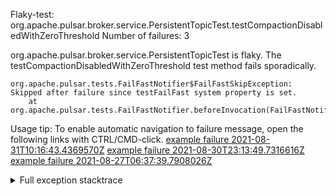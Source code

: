         
Flaky-test: org.apache.pulsar.broker.service.PersistentTopicTest.testCompactionDisabledWithZeroThreshold
Number of failures: 3

org.apache.pulsar.broker.service.PersistentTopicTest is flaky. The testCompactionDisabledWithZeroThreshold test method fails sporadically.

```
org.apache.pulsar.tests.FailFastNotifier$FailFastSkipException: Skipped after failure since testFailFast system property is set.
	at org.apache.pulsar.tests.FailFastNotifier.beforeInvocation(FailFastNotifier.java:88)

```

Usage tip: To enable automatic navigation to failure message, open the following links with CTRL/CMD-click.
[example failure 2021-08-31T10:16:43.4369570Z](https://github.com/apache/pulsar/runs/3471501156?check_suite_focus=true#step:10:2263)
[example failure 2021-08-30T23:13:49.7316616Z](https://github.com/apache/pulsar/runs/3467152431?check_suite_focus=true#step:9:1575)
[example failure 2021-08-27T06:37:39.7908026Z](https://github.com/apache/pulsar/runs/3440411059?check_suite_focus=true#step:9:3497)


<details>
<summary>Full exception stacktrace</summary>
<code><pre>
org.apache.pulsar.tests.FailFastNotifier$FailFastSkipException: Skipped after failure since testFailFast system property is set.
	at org.apache.pulsar.tests.FailFastNotifier.beforeInvocation(FailFastNotifier.java:88)

</pre></code>
</details>

